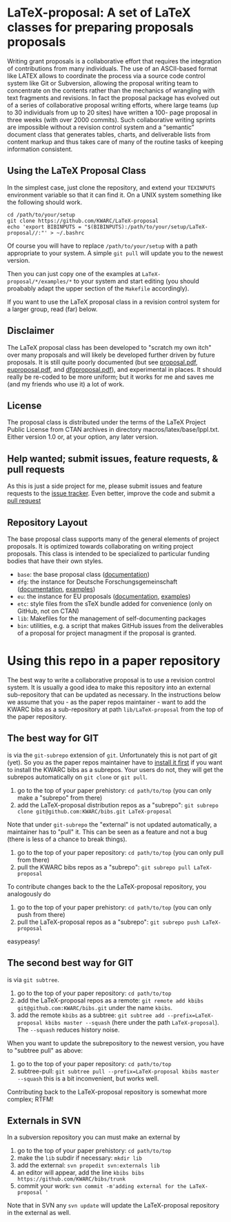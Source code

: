 # LaTeX-proposal:  A set of LaTeX classes for preparing proposals proposals

Writing grant proposals is a collaborative effort that requires the integration of
contributions from many individuals. The use of an ASCII-based format like LATEX allows to
coordinate the process via a source code control system like Git or Subversion, allowing
the proposal writing team to concentrate on the contents rather than the mechanics of
wrangling with text fragments and revisions. In fact the proposal package has evolved out
of a series of collaborative proposal writing efforts, where large teams (up to 30
individuals from up to 20 sites) have written a 100- page proposal in three weeks (with
over 2000 commits). Such collaborative writing sprints are impossible without a revision
control system and a “semantic” document class that generates tables, charts, and
deliverable lists from content markup and thus takes care of many of the routine tasks of
keeping information consistent.

## Using the LaTeX Proposal Class

In the simplest case, just clone the repository, and extend your  ```TEXINPUTS```
environment variable so that it can find it. On a UNIX system something like the following
should work. 
```
cd /path/to/your/setup
git clone https://github.com/KWARC/LaTeX-proposal
echo 'export BIBINPUTS = "$(BIBINPUTS):/path/to/your/setup/LaTeX-proposal//:"' > ~/.bashrc
```
Of course you will have to replace ```/path/to/your/setup``` with a path appropriate to
your system. A simple ```git pull``` will update you to the newest version.

Then you can just copy one of the examples at ```LaTeX-proposal/*/examples/*``` to your
system and start editing (you should proabably adapt the upper section of the
```Makefile``` accordingly).

If you want to use the LaTeX proposal class in a revision control system for a larger
group, read (far) below.

## Disclaimer

The LaTeX proposal class has been developed to "scratch my own itch" over many proposals
and will likely be developed further driven by future proposals. It is still quite poorly
documented (but see [proposal.pdf](base/proposal.pdf),
[euproposal.pdf](eu/euproposal.pdf), and [dfgproposal.pdf](dfg/dfgproposal.pdf)), and
experimental in places. It should really be re-coded to be more uniform; but it works for
me and saves me (and my friends who use it) a lot of work.

## License

The proposal class is distributed under the terms of the LaTeX Project Public License from
CTAN archives in directory macros/latex/base/lppl.txt. Either version 1.0 or, at your
option, any later version.

## Help wanted; submit issues, feature requests, & pull requests

As this is just a side project for me, please submit issues and feature requests to the
[issue tracker](issues). Even better, improve the code and submit a
[pull request](https://help.github.com/articles/about-pull-requests/)

## Repository Layout

The base proposal class supports many of the general elements of project proposals. It is
optimized towards collaborating on writing project proposals. This class is intended to be
specialized to particular funding bodies that have their own styles.

* ```base```: the base proposal class ([documentation](https://github.com/KWARC/LaTeX-proposal/tree/master/base/proposal.pdf))
* ```dfg```: the instance for Deutsche Forschungsgemeinschaft ([documentation](https://github.com/KWARC/LaTeX-proposal/tree/master/dfg/dfgproposal.pdf), [examples](https://github.com/KWARC/LaTeX-proposal/tree/master/dfg/examples))
* ```eu```: the instance for EU proposals ([documentation](https://github.com/KWARC/LaTeX-proposal/tree/master/eu/euproposal.pdf), [examples](https://github.com/KWARC/LaTeX-proposal/tree/master/eu/examples))
* ```etc```: style files from the sTeX bundle added for convenience (only on GitHub, not on CTAN)
* ```lib```: Makefiles for the management of self-documenting packages
* ```bin```: utilities, e.g. a script that makes GitHub issues from the deliverables of a proposal for project managment if the proposal is granted. 


# Using this repo in a paper repository

The best way to write a collaborative proposal is to use a revision control system. It is
usually a good idea to make this repository into an external sub-repository that can be
updated as necessary. In the instructions below we assume that you - as the paper repos
maintainer - want to add the KWARC bibs as a sub-repository at path
```lib/LaTeX-proposal``` from the top of the paper repository.

## The best way for GIT

is via the ```git-subrepo``` extension of ```git```. Unfortunately this is not part of git
(yet). So you as the paper repos maintainer have to
[install it first](https://github.com/git-commands/git-subrepo#readme) if you want to
install the KWARC bibs as a subrepos. Your users do not, they will get the subrepos
automatically on ```git clone``` or ```git pull```.

1. go to the top of your paper prehistory: ```cd path/to/top``` (you can only make a
  "subrepo" from there) 
2. add the LaTeX-proposal distribution repos as a "subrepo": ```git subrepo clone git@github.com:KWARC/bibs.git LaTeX-proposal```

Note that under ```git-subrepo``` the "external" is not updated automatically, a
maintainer has to "pull" it. This can be seen as a feature and not a bug (there is less of
a chance to break things).

1. go to the top of your paper repository: ```cd path/to/top``` (you can only pull from there)
2. pull the KWARC bibs repos as a "subrepo": ```git subrepo pull LaTeX-proposal```

To contribute changes back to the the LaTeX-proposal  repository, you analogously do 

1. go to the top of your paper prehistory: ```cd path/to/top``` (you can only push from there)
2. pull the LaTeX-proposal  repos as a "subrepo": ```git subrepo push LaTeX-proposal```

easypeasy!

## The second best way for GIT
is via ```git subtree```. 

1. go to the top of your paper repository: ```cd path/to/top```
2. add the LaTeX-proposal  repos as a remote: ```git remote add kbibs
    git@github.com:KWARC/bibs.git``` under the name ```kbibs```.
3. add the remote ```kbibs```  as a subtree: ```git subtree add --prefix=LaTeX-proposal kbibs master --squash```
  (here under the path ```LaTeX-proposal```). The ```--squash``` reduces history noise. 

When you want to update the subrepository to the newest version, you have to "subtree
pull" as above: 

1. go to the top of your paper repository: ```cd path/to/top```
2. subtree-pull: ```git subtree pull --prefix=LaTeX-proposal kbibs master --squash```
  this is a bit inconvenient, but works well.

Contributing back to the LaTeX-proposal  repository is somewhat more complex; RTFM!

## Externals in SVN
In a subversion repository you can must make an external by

1. go to the top of your paper prehistory: ```cd path/to/top```
2. make the ```lib``` subdir if necessary: ```mkdir lib```
3. add the external: ```svn propedit svn:externals lib```
4. an editor will appear, add the line ```kbibs bibs https://github.com/KWARC/bibs/trunk```
5. commit your work: ```svn commit -m'adding external for the LaTeX-proposal '```

Note that in SVN any ```svn update``` will update the LaTeX-proposal repository in the
external as well.

